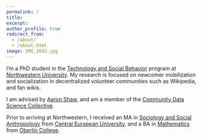 ```yaml
---
permalink: /
title: 
excerpt: 
author_profile: true
redirect_from: 
  - /about/
  - /about.html
image: IMG_1642.jpg
---
```


I’m a PhD student in the [Technology and Social Behavior](http://tsb.northwestern.edu/) program at [Northwestern University](http://www.northwestern.edu/). My research is focused on newcomer mobilization and socialization in decentralized volunteer communities such as Wikipedia, and fan wikis.

I am advised by [Aaron Shaw](http://aaronshaw.org/), and am a member of the [Community Data Science Collective](https://communitydata.cc/).

Prior to arriving at Northwestern, I received an MA in [Sociology and Social Anthropology](https://sociology.ceu.edu/) from [Central European University](https://www.ceu.edu/), and a BA in [Mathematics](http://new.oberlin.edu/arts-and-sciences/departments/mathematics/) from [Oberlin College](http://www.oberlin.edu).
